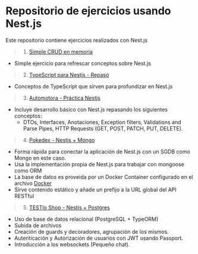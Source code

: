 # Repositorio de ejercicios usando Nest.js

Este repositorio contiene ejercicios realizados con Nest.js

> 1. [Simple CRUD en memoria](./01-simple-crud-memory/)

- Simple ejercicio para refrescar conceptos sobre Nest.js

> 2. [TypeScript para Nestjs - Repaso](./02-repaso-typescript/)

- Conceptos de TypeScript que sirven para profundizar en Nest.js

> 3. [Automotora - Práctica Nestjs](./03-nest-car-dealership/)

- Incluye desarrollo básico con Nest.js repasando los siguientes conceptos:
  - DTOs, Interfaces, Anotaciones, Exception filters, Validations and Parse Pipes, HTTP Requests (GET, POST, PATCH, PUT, DELETE).

>4. [Pokedex - Nestjs + Mongo](./04-nest-pokedex/)

- Forma rápida para conectar la aplicación de Nest.js con un SGDB como Mongo en este caso.
- Usa la implementación propia de Nest.js para trabajar con mongoose como ORM
- La base de datos es proveida por un Docker Container configurado en el archivo [Docker](./04-nest-pokedex/docker-compose.yaml)
- Sirve contenido estático y añade un prefijo a la URL global del API RESTful

>5. [TESTlo Shop - Nestjs + Postgres](./05-nest-teslo-shop/)

- Uso de base de datos relacional (PostgreSQL + TypeORM)
- Subida de archivos
- Creación de guards y decoradores, agrupación de los mismos.
- Autenticación y Autorización de usuarios con JWT usando Passport.
- Introducción a los websockets (Pequeño chat).
